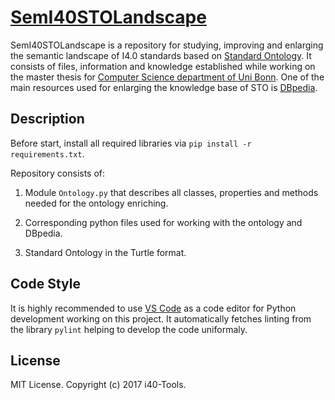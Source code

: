 # [SemI40STOLandscape](https://github.com/i40-Tools/SemI40STOLandscape)
SemI40STOLandscape is a repository for studying, improving and enlarging the semantic landscape of I4.0 standards based on [Standard Ontology](https://github.com/i40-Tools/StandardOntology). It consists of files, information and knowledge established while working on the master thesis for [Computer Science department of Uni Bonn](https://www.informatik.uni-bonn.de/en). One of the main resources used for enlarging the knowledge base of STO is [DBpedia](http://wiki.dbpedia.org/).

## Description
Before start, install all required libraries via `pip install -r requirements.txt`.

Repository consists of:

1) Module `Ontology.py` that describes all classes, properties and methods needed for the ontology enriching.

2) Corresponding python files used for working with the ontology and DBpedia.

3) Standard Ontology in the Turtle format.

## Code Style
It is highly recommended to use [VS Code](https://code.visualstudio.com/) as a code editor for Python development working on this project. It automatically fetches linting from the library `pylint` helping to develop the code uniformaly.

## License
MIT License. Copyright (c) 2017 i40-Tools.
